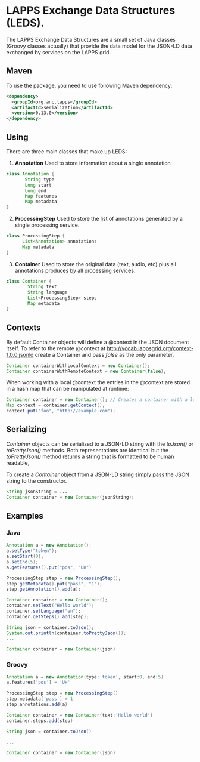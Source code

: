 LAPPS Exchange Data Structures (LEDS).
======================================

The LAPPS Exchange Data Structures are a small set of Java classes (Groovy classes 
actually) that provide the data model for the JSON-LD data exchanged by services on the
LAPPS grid.

## Maven

To use the package, you need to use following Maven dependency:

```xml
<dependency>
  <groupId>org.anc.lapps</groupId>
  <artifactId>serialization</artifactId>
  <version>0.13.0</version>
</dependency>
```

## Using
There are three main classes that make up LEDS:

1. **Annotation** Used to store information about a single annotation
```groovy
class Annotation {
       String type
       Long start
       Long end
       Map features
       Map metadata
}
```

2. **ProcessingStep** Used to store the list of annotations generated by a single processing service.
```groovy
class ProcessingStep {
      List<Annotation> annotations
      Map metadata
}
```

3. **Container** Used to store the original data (text, audio, etc) plus all annotations produces by all
processing services.
```groovy
class Container {
        String text
        String language
        List<ProcessingStep> steps
        Map metadata
}
```

## Contexts

By default Container objects will define a @context in the JSON document itself.  To refer to the remote @context at http://vocab.lappsgrid.org/context-1.0.0.jsonld create a Container and pass _false_ as the only parameter.

```java
Container containerWithLocalContext = new Container();
Container containerWithRemoteContext = new Container(false);
```

When working with a local @context the entries in the @context are stored in a hash map that can be manipulated at runtime:

```java
Container container = new Container(); // Creates a container with a local @context object.
Map context = container.getContext();
context.put("foo", "http://example.com");

```

## Serializing

_Container_ objects can be serialized to a JSON-LD string with the _toJson()_ or _toPrettyJson()_ methods.  Both representations are identical but the _toPrettyJson()_ method returns a string that is formatted to be human readable,

To create a _Container_ object from a JSON-LD string simply pass the JSON string to the constructor.

```java
String jsonString = ...
Container container = new Container(jsonString);
```

## Examples

### Java

```java
Annotation a = new Annotation();
a.setType("token");
a.setStart(0);
a.setEnd(5);
a.getFeatures().put("pos", "UH")

ProcessingStep step = new ProcessingStep();
step.getMetadata().put("pass", "1");
step.getAnnotation().add(a);

Container container = new Container();
container.setText("Hello world");
container.setLanguage("en");
container.getSteps().add(step);

String json = container.toJson();
System.out.println(container.toPrettyJson());
...

Container container = new Container(json)
```

### Groovy
```groovy
Annotation a = new Annotation(type:'token', start:0, end:5)
a.features['pos'] = 'UH'

ProcessingStep step = new ProcessingStep()
step.metadata['pass'] = 1
step.annotations.add(a)

Container container = new Container(text:'Hello world')
container.steps.add(step)

String json = container.toJson()

...

Container container = new Container(json)
```
